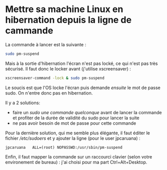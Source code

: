 # Mettre sa machine Linux en hibernation depuis la ligne de cammande

La commande à lancer est la suivante :
````bash
sudo pm-suspend
````

Mais à la sortie d'hibernation l'écran n'est pas locké, ce qui n'est pas très sécurisé. Il faut donc le locker avant (j'utilise xscreensaver) :
````bash
xscreensaver-command -lock & sudo pm-suspend
````
Le soucis est que l'OS locke l'écran puis demande *ensuite* le mot de passe sudo. On n'entre donc pas en hibernation.

Il y a 2 solutions:
* faire un *sudo une commande quelconque* avant de lancer la commande et profiter de la durée de validité du sudo pour lancer la suite
* ne pas avoir besoin de mot de passe pour cette commande

Pour la dernière solution, qui me semble plus élégante, il faut éditer le fichier */etc/sudoers* et y ajouter la ligne (pour le user jpcaruana) :
````
jpcaruana   ALL=(root) NOPASSWD:/usr/sbin/pm-suspend
````

Enfin, il faut mapper la commande sur un raccourci clavier (selon votre environement de bureau) : j'ai choisi pour ma part Ctrl+Alt+Desktop.
